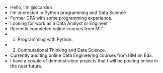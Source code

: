 - Hello, I’m @ccardea
- I’m interested in Python programming and Data Science
- Former CPA with some programming experience.
- Looking for work as a Data Analyst or Engineer
- Recently completed online courses from MIT.
- 1. Programming with Python.
- 2. Computational Thinking and Data Science.
- Currently auditing online Data Engineering courses from IBM on Edx.
- I have a couple of demonstration projects that I will be posting online in the near future.
<!--- Please take a look at my Github pages at https://ccardea.github.io/github.io/
--->
<!---
ccardea/ccardea is a ✨ special ✨ repository because its `README.md` (this file) appears on your GitHub profile.
You can click the Preview link to take a look at your changes.
--->
